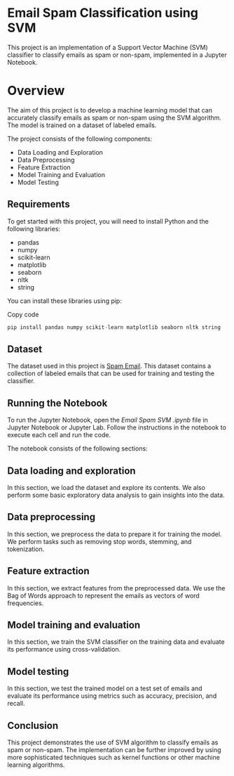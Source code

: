# Email Spam Classification using SVM

This project is an implementation of a Support Vector Machine (SVM) classifier to classify emails as spam or non-spam, implemented in a Jupyter Notebook.

# Overview
The aim of this project is to develop a machine learning model that can accurately classify emails as spam or non-spam using the SVM algorithm. The model is trained on a dataset of labeled emails.

The project consists of the following components:

* Data Loading and Exploration
* Data Preprocessing
* Feature Extraction
* Model Training and Evaluation
* Model Testing

## Requirements
To get started with this project, you will need to install Python and the following libraries:

* pandas
* numpy
* scikit-learn
* matplotlib
* seaborn
* nltk
* string

You can install these libraries using pip:

Copy code
```python
pip install pandas numpy scikit-learn matplotlib seaborn nltk string
```

## Dataset
The dataset used in this project is [Spam Email](https://www.kaggle.com/datasets/mfaisalqureshi/spam-email). This dataset contains a collection of labeled emails that can be used for training and testing the classifier.

## Running the Notebook
To run the Jupyter Notebook, open the *Email Spam SVM .ipynb* file in Jupyter Notebook or Jupyter Lab. Follow the instructions in the notebook to execute each cell and run the code.

The notebook consists of the following sections:

## Data loading and exploration
In this section, we load the dataset and explore its contents. We also perform some basic exploratory data analysis to gain insights into the data.

## Data preprocessing
In this section, we preprocess the data to prepare it for training the model. We perform tasks such as removing stop words, stemming, and tokenization.

## Feature extraction
In this section, we extract features from the preprocessed data. We use the Bag of Words approach to represent the emails as vectors of word frequencies.

## Model training and evaluation
In this section, we train the SVM classifier on the training data and evaluate its performance using cross-validation.

## Model testing
In this section, we test the trained model on a test set of emails and evaluate its performance using metrics such as accuracy, precision, and recall.

## Conclusion
This project demonstrates the use of SVM algorithm to classify emails as spam or non-spam. The implementation can be further improved by using more sophisticated techniques such as kernel functions or other machine learning algorithms.
